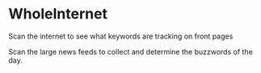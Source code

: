 # WholeInternet
Scan the internet to see what keywords are tracking on front pages

Scan the large news feeds to collect and determine the buzzwords of the day.

